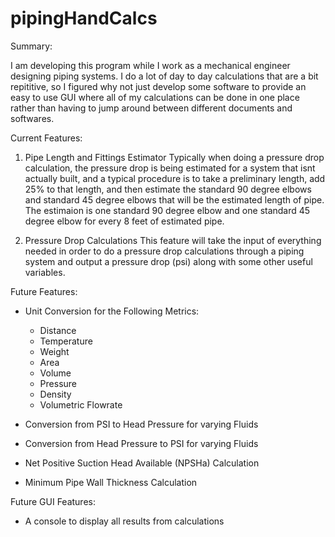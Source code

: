 # pipingHandCalcs

Summary:

I am developing this program while I work as a mechanical engineer designing piping systems. I do a lot of day to day calculations that are a bit repititive, so I 
figured why not just develop some software to provide an easy to use GUI where all of my calculations can be done in one place rather than having to jump around 
between different documents and softwares.



Current Features:

1) Pipe Length and Fittings Estimator
    Typically when doing a pressure drop calculation, the pressure drop is being estimated for a system that isnt actually built, and a typical procedure is to take a
    preliminary length, add 25% to that length, and then estimate the standard 90 degree elbows and standard 45 degree elbows that will be the estimated length of pipe. 
    The estimaion is one standard 90 degree elbow and one standard 45 degree elbow for every 8 feet of estimated pipe.
  
2) Pressure Drop Calculations
    This feature will take the input of everything needed in order to do a pressure drop calculations through a piping system and output a pressure drop (psi) along with 
    some other useful variables.
    


Future Features:
  
- Unit Conversion for the Following Metrics:
  - Distance
  - Temperature
  - Weight
  - Area
  - Volume
  - Pressure
  - Density
  - Volumetric Flowrate

- Conversion from PSI to Head Pressure for varying Fluids
- Conversion from Head Pressure to PSI for varying Fluids

- Net Positive Suction Head Available (NPSHa) Calculation

- Minimum Pipe Wall Thickness Calculation



Future GUI Features:

- A console to display all results from calculations



